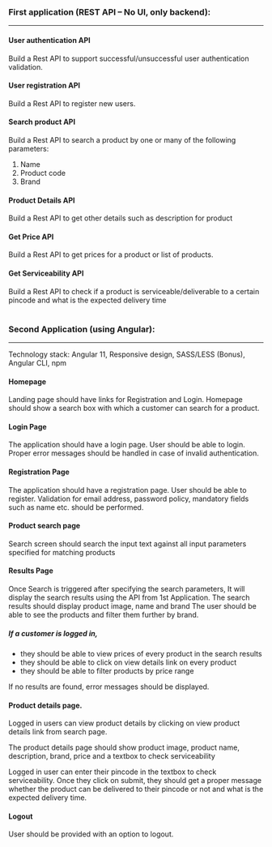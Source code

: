 ### First application (REST API – No UI, only backend):
---
#### User authentication API 
Build a Rest API to support successful/unsuccessful user authentication validation.
#### User registration API
Build a Rest API to register new users.
#### Search product API
Build a Rest API to search a product by one or many of the following parameters:
1. Name
2. Product code
3. Brand
#### Product Details API
Build a Rest API to get other details such as description for product
#### Get Price API
Build a Rest API to get prices for a product or list of products.
#### Get Serviceability API
Build a Rest API to check if a product is serviceable/deliverable to a certain pincode and what is the expected delivery time
#
### Second Application (using Angular):
---
Technology stack: Angular 11, Responsive design, SASS/LESS (Bonus), Angular CLI, npm
#### Homepage
Landing page should have links for Registration and Login.
Homepage should show a search box with which a customer can search for a product.
#### Login Page
The application should have a login page. User should be able to login. Proper error messages should be handled in case of invalid authentication.
#### Registration Page
The application should have a registration page. User should be able to register. Validation for email address, password policy, mandatory fields such as name etc. should be performed.
#### Product search page
Search screen should search the input text against all input parameters specified for matching products
#### Results Page
Once Search is triggered after specifying the search parameters, It will display the search results using the API from 1st Application.
The search results should display product image, name and brand
The user should be able to see the products and filter them further by brand.
#####  If a customer is logged in,
* they should be able to view prices of every product in the search results
* they should be able to click on view details link on every product
* they should be able to filter products by price range

If no results are found, error messages should be displayed.
#### Product details page.
<p> Logged in users can view product details by clicking on view product details link from search page.</p>
<p>The product details page should show product image, product name, description, brand, price and a textbox to check serviceability</p>
<p>Logged in user can enter their pincode in the textbox to check serviceability. Once they click on submit, they should get a proper message whether the product can be delivered to their pincode or not and what is the expected delivery time.</p>
 <h4>Logout</h4>
User should be provided with an option to logout.
